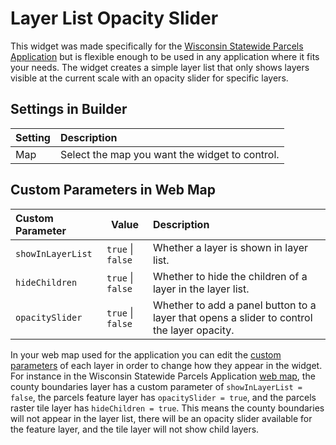 # Layer List Opacity Slider

This widget was made specifically for the [Wisconsin Statewide Parcels Application](https://maps.sco.wisc.edu/Parcels/) but is flexible enough to be used in any application where it fits your needs. The widget creates a simple layer list that only shows layers visible at the current scale with an opacity slider for specific layers.

## Settings in Builder

Setting | Description
:-- | :--
Map | Select the map you want the widget to control.

## Custom Parameters in Web Map

Custom Parameter | Value | Description
:-- | --- | :--
`showInLayerList` | `true` \| `false` | Whether a layer is shown in layer list.
`hideChildren` | `true` \| `false` | Whether to hide the children of a layer in the layer list.
`opacitySlider` | `true` \| `false` | Whether to add a panel button to a layer that opens a slider to control the layer opacity. 

In your web map used for the application you can edit the [custom parameters](https://developers.arcgis.com/web-map-specification/objects/customParameters/) of each layer in order to change how they appear in the widget. For instance in the Wisconsin Statewide Parcels Application [web map](https://uw-mad.maps.arcgis.com/apps/mapviewer/index.html?webmap=bf62f36429084b9393f1cba55b8a0ae4), the county boundaries layer has a custom parameter of `showInLayerList = false`, the parcels feature layer has `opacitySlider = true`, and the parcels raster tile layer has `hideChildren = true`. This means the county boundaries will not appear in the layer list, there will be an opacity slider available for the feature layer, and the tile layer will not show child layers.